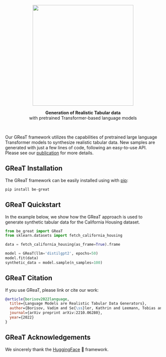 
[//]: # (![Screenshot]&#40;https://github.com/kathrinse/be_great/blob/main/imgs/GReaT_logo.png&#41;)
<p align="center">
<img src="https://github.com/kathrinse/be_great/raw/main/imgs/GReaT_logo.png" width="326"/>
</p>

<p align="center">
<strong>Generation of Realistic Tabular data</strong>
<br> with pretrained Transformer-based language models
</p>

&nbsp;
&nbsp;
&nbsp;

Our GReaT framework utilizes the capabilities of pretrained large language Transformer models to synthesize realistic tabular data. 
New samples are generated with just a few lines of code, following an easy-to-use API. Please see our [publication](https://arxiv.org/abs/2210.06280) for more details. 

## GReaT Installation

The GReaT framework can be easily installed using with [pip](https://pypi.org/project/pip/): 
```bash
pip install be-great
```



## GReaT Quickstart

In the example below, we show how the GReaT approach is used to generate synthetic tabular data for the California Housing dataset.
```python
from be_great import GReaT
from sklearn.datasets import fetch_california_housing

data = fetch_california_housing(as_frame=True).frame

model = GReaT(llm='distilgpt2', epochs=50)
model.fit(data)
synthetic_data = model.sample(n_samples=100)
```

## GReaT Citation 

If you use GReaT, please link or cite our work:

``` bibtex
@article{borisov2022language,
  title={Language Models are Realistic Tabular Data Generators},
  author={Borisov, Vadim and Se{\ss}ler, Kathrin and Leemann, Tobias and Pawelczyk, Martin and Kasneci, Gjergji},
  journal={arXiv preprint arXiv:2210.06280},
  year={2022}
}
```

## GReaT Acknowledgements

We sincerely thank the [HuggingFace](https://huggingface.co/) :hugs: framework. 
